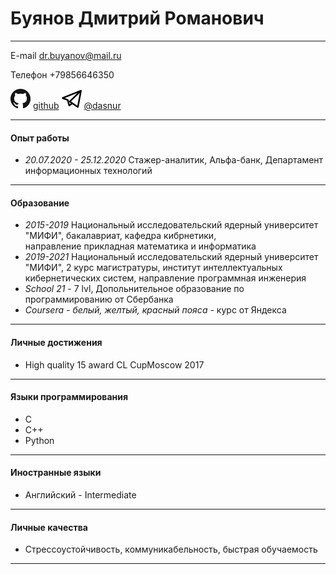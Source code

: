 Буянов Дмитрий Романович
==========
-----------
E-mail dr.buyanov@mail.ru  

Телефон +79856646350 
  
![](logo.png) [github](https://github.com/Dasnur)
![](tglogo.png) [@dasnur](https://t.me/dasnur)

---------------------------------

#### Опыт работы

+ *20.07.2020 - 25.12.2020* Стажер-аналитик, Альфа-банк, Департамент информационных технологий
---------

#### Образование  

+ *2015-2019* Национальный исследовательский ядерный университет "МИФИ", бакалавриат, кафедра кибрнетики,  
направление прикладная математика и информатика
+ *2019-2021* Национальный исследовательский ядерный университет "МИФИ", 2 курс магистратуры, институт интеллектуальных кибернетических систем, направление программная инженерия
+ *School 21* - 7 lvl, Допольнительное образование по программированию от Сбербанка
+ *Сoursera - белый, желтый, красный пояса* - курс от Яндекса

--------
#### Личные достижения

+ High quality 15 award CL CupMoscow 2017

---------
#### Языки программирования

+ C
+ С++
+ Python
------

#### Иностранные языки

+ Английский - Intermediate

-------
#### Личные качества
+ Стрессоустойчивость, коммуникабельность, быстрая обучаемость
-------
